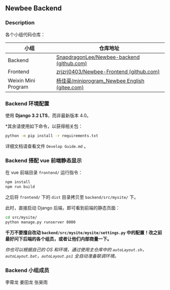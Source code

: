 ##  Newbee Backend



### Description

各个小组代码仓库：

| 小组                | 仓库地址                                                     |
| ------------------- | ------------------------------------------------------------ |
| Backend             | [SnapdragonLee/Newbee-backend (github.com)](https://github.com/SnapdragonLee/Newbee-backend) |
| Frontend            | [zrjzrj0403/Newbee-Frontend (github.com)](https://github.com/zrjzrj0403/Newbee-Frontend) |
| Weixin Mini Program | [杨佳豪/miniprogram_Newbee English (gitee.com)](https://gitee.com/edwardyangjh/newbee-english) |



### Backend 环境配置

使用 **Django 3.2 LTS**，而非最新版本 4.0。



*其余请使用如下命令，以获得相关包：

```bash
python -m pip install -r requirements.txt 
```



详细文档请查看文件 `Develop Guide.md` 。



### Backend 搭配 vue 前端静态显示

在 vue 前端目录 `frontend/` 运行指令：

```bash
npm install
npm run build
```



之后将 `frontend/` 下的 `dist` 目录拷贝至 `backend/src/mysite/` 下。

此时，直接启动 Django 后端，即可看到前端的静态页面：

```bash
cd src/mysite/
python manage.py runserver 8000
```



**千万不要擅自改动 `backend/src/mysite/mysite/settings.py` 中的配置！改之前最好问下后端的各个组员，或者让他们内部商量一下。**



*你也可以根据自己的 OS 和环境，通过使用主仓库中的 `autoLayout.sh`，`autoLayout.bat`，`autoLayout.ps1` 全自动准备联调环境。*



### Backend 小组成员

李霄龙 姜田龙 张昊雨